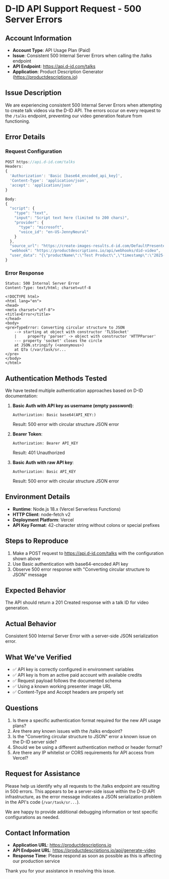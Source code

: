 # D-ID API Support Request - 500 Server Errors

## Account Information
- **Account Type**: API Usage Plan (Paid)
- **Issue**: Consistent 500 Internal Server Errors when calling the /talks endpoint
- **API Endpoint**: https://api.d-id.com/talks
- **Application**: Product Description Generator (https://productdescriptions.io)

## Issue Description
We are experiencing consistent 500 Internal Server Errors when attempting to create talk videos via the D-ID API. The errors occur on every request to the `/talks` endpoint, preventing our video generation feature from functioning.

## Error Details

### Request Configuration
```javascript
POST https://api.d-id.com/talks
Headers:
{
  'Authorization': 'Basic [base64_encoded_api_key]',
  'Content-Type': 'application/json',
  'accept': 'application/json'
}

Body:
{
  "script": {
    "type": "text",
    "input": "Script text here (limited to 200 chars)",
    "provider": {
      "type": "microsoft",
      "voice_id": "en-US-JennyNeural"
    }
  },
  "source_url": "https://create-images-results.d-id.com/DefaultPresenters/Noelle_t/image.jpeg",
  "webhook": "https://productdescriptions.io/api/webhooks/did-video",
  "user_data": "{\"productName\":\"Test Product\",\"timestamp\":\"2025-09-11T09:00:00.000Z\"}"
}
```

### Error Response
```
Status: 500 Internal Server Error
Content-Type: text/html; charset=utf-8

<!DOCTYPE html>
<html lang="en">
<head>
<meta charset="utf-8">
<title>Error</title>
</head>
<body>
<pre>TypeError: Converting circular structure to JSON
    --> starting at object with constructor 'TLSSocket'
    |     property 'parser' -> object with constructor 'HTTPParser'
    --- property 'socket' closes the circle
    at JSON.stringify (<anonymous>)
    at Q7a (/var/task/sr...
</pre>
</body>
</html>
```

## Authentication Methods Tested

We have tested multiple authentication approaches based on D-ID documentation:

1. **Basic Auth with API key as username (empty password)**:
   ```
   Authorization: Basic base64(API_KEY:)
   ```
   Result: 500 error with circular structure JSON error

2. **Bearer Token**:
   ```
   Authorization: Bearer API_KEY
   ```
   Result: 401 Unauthorized

3. **Basic Auth with raw API key**:
   ```
   Authorization: Basic API_KEY
   ```
   Result: 500 error with circular structure JSON error

## Environment Details
- **Runtime**: Node.js 18.x (Vercel Serverless Functions)
- **HTTP Client**: node-fetch v2
- **Deployment Platform**: Vercel
- **API Key Format**: 42-character string without colons or special prefixes

## Steps to Reproduce
1. Make a POST request to https://api.d-id.com/talks with the configuration shown above
2. Use Basic authentication with base64-encoded API key
3. Observe 500 error response with "Converting circular structure to JSON" message

## Expected Behavior
The API should return a 201 Created response with a talk ID for video generation.

## Actual Behavior
Consistent 500 Internal Server Error with a server-side JSON serialization error.

## What We've Verified
- ✅ API key is correctly configured in environment variables
- ✅ API key is from an active paid account with available credits
- ✅ Request payload follows the documented schema
- ✅ Using a known working presenter image URL
- ✅ Content-Type and Accept headers are properly set

## Questions
1. Is there a specific authentication format required for the new API usage plans?
2. Are there any known issues with the /talks endpoint?
3. Is the "Converting circular structure to JSON" error a known issue on the D-ID server side?
4. Should we be using a different authentication method or header format?
5. Are there any IP whitelist or CORS requirements for API access from Vercel?

## Request for Assistance
Please help us identify why all requests to the /talks endpoint are resulting in 500 errors. This appears to be a server-side issue within the D-ID API infrastructure, as the error message indicates a JSON serialization problem in the API's code (`/var/task/sr...`).

We are happy to provide additional debugging information or test specific configurations as needed.

## Contact Information
- **Application URL**: https://productdescriptions.io
- **API Endpoint URL**: https://productdescriptions.io/api/generate-video
- **Response Time**: Please respond as soon as possible as this is affecting our production service

Thank you for your assistance in resolving this issue.